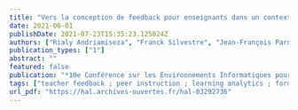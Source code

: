 ```yaml
---
title: "Vers la conception de feedback pour enseignants dans un contexte d'évaluation formative à grande échelle : une approche analytique"
date: 2021-06-01
publishDate: 2021-07-23T15:35:23.125024Z
authors: ["Rialy Andriamiseza", "Franck Silvestre", "Jean-François Parmentier", "Julien Broisin"]
publication_types: ["1"]
abstract: ""
featured: false
publication: "*10e Conférence sur les Environnements Informatiques pour l'Apprentissage Humain*"
tags: ["teacher feedback ; peer instruction ; learning analytics ; formative assessment ; feedback pour enseignants ; instruction par les pairs ; learning analytics ; évaluation formative"]
url_pdf: "https://hal.archives-ouvertes.fr/hal-03292736"
---
```


